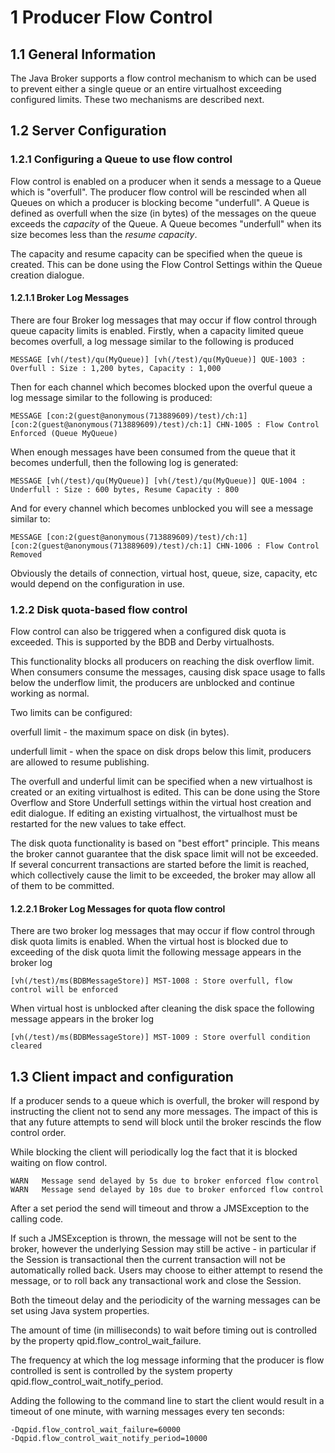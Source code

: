 # <span class="header-section-number">1</span> Producer Flow Control

## <span class="header-section-number">1.1</span> General Information

The Java Broker supports a flow control mechanism to which can be used
to prevent either a single queue or an entire virtualhost exceeding
configured limits. These two mechanisms are described next.

## <span class="header-section-number">1.2</span> Server Configuration

### <span class="header-section-number">1.2.1</span> Configuring a Queue to use flow control

Flow control is enabled on a producer when it sends a message to a Queue
which is "overfull". The producer flow control will be rescinded when
all Queues on which a producer is blocking become "underfull". A Queue
is defined as overfull when the size (in bytes) of the messages on the
queue exceeds the *capacity* of the Queue. A Queue becomes "underfull"
when its size becomes less than the *resume capacity*.

The capacity and resume capacity can be specified when the queue is
created. This can be done using the Flow Control Settings within the
Queue creation dialogue.

#### <span class="header-section-number">1.2.1.1</span> Broker Log Messages

There are four Broker log messages that may occur if flow control
through queue capacity limits is enabled. Firstly, when a capacity
limited queue becomes overfull, a log message similar to the following
is produced

    MESSAGE [vh(/test)/qu(MyQueue)] [vh(/test)/qu(MyQueue)] QUE-1003 : Overfull : Size : 1,200 bytes, Capacity : 1,000
                    

Then for each channel which becomes blocked upon the overful queue a log
message similar to the following is produced:

    MESSAGE [con:2(guest@anonymous(713889609)/test)/ch:1] [con:2(guest@anonymous(713889609)/test)/ch:1] CHN-1005 : Flow Control Enforced (Queue MyQueue)
                    

When enough messages have been consumed from the queue that it becomes
underfull, then the following log is generated:

    MESSAGE [vh(/test)/qu(MyQueue)] [vh(/test)/qu(MyQueue)] QUE-1004 : Underfull : Size : 600 bytes, Resume Capacity : 800
                    

And for every channel which becomes unblocked you will see a message
similar to:

    MESSAGE [con:2(guest@anonymous(713889609)/test)/ch:1] [con:2(guest@anonymous(713889609)/test)/ch:1] CHN-1006 : Flow Control Removed
                    

Obviously the details of connection, virtual host, queue, size,
capacity, etc would depend on the configuration in use.

### <span class="header-section-number">1.2.2</span> Disk quota-based flow control

Flow control can also be triggered when a configured disk quota is
exceeded. This is supported by the BDB and Derby virtualhosts.

This functionality blocks all producers on reaching the disk overflow
limit. When consumers consume the messages, causing disk space usage to
falls below the underflow limit, the producers are unblocked and
continue working as normal.

Two limits can be configured:

overfull limit - the maximum space on disk (in bytes).

underfull limit - when the space on disk drops below this limit,
producers are allowed to resume publishing.

The overfull and underful limit can be specified when a new virtualhost
is created or an exiting virtualhost is edited. This can be done using
the Store Overflow and Store Underfull settings within the virtual host
creation and edit dialogue. If editing an existing virtualhost, the
virtualhost must be restarted for the new values to take effect.

The disk quota functionality is based on "best effort" principle. This
means the broker cannot guarantee that the disk space limit will not be
exceeded. If several concurrent transactions are started before the
limit is reached, which collectively cause the limit to be exceeded, the
broker may allow all of them to be committed.

#### <span class="header-section-number">1.2.2.1</span> Broker Log Messages for quota flow control

There are two broker log messages that may occur if flow control through
disk quota limits is enabled. When the virtual host is blocked due to
exceeding of the disk quota limit the following message appears in the
broker log

    [vh(/test)/ms(BDBMessageStore)] MST-1008 : Store overfull, flow control will be enforced
                        

When virtual host is unblocked after cleaning the disk space the
following message appears in the broker log

    [vh(/test)/ms(BDBMessageStore)] MST-1009 : Store overfull condition cleared
                        

## <span class="header-section-number">1.3</span> Client impact and configuration

If a producer sends to a queue which is overfull, the broker will
respond by instructing the client not to send any more messages. The
impact of this is that any future attempts to send will block until the
broker rescinds the flow control order.

While blocking the client will periodically log the fact that it is
blocked waiting on flow control.

    WARN   Message send delayed by 5s due to broker enforced flow control
    WARN   Message send delayed by 10s due to broker enforced flow control
            

After a set period the send will timeout and throw a JMSException to the
calling code.

If such a JMSException is thrown, the message will not be sent to the
broker, however the underlying Session may still be active - in
particular if the Session is transactional then the current transaction
will not be automatically rolled back. Users may choose to either
attempt to resend the message, or to roll back any transactional work
and close the Session.

Both the timeout delay and the periodicity of the warning messages can
be set using Java system properties.

The amount of time (in milliseconds) to wait before timing out is
controlled by the property qpid.flow\_control\_wait\_failure.

The frequency at which the log message informing that the producer is
flow controlled is sent is controlled by the system property
qpid.flow\_control\_wait\_notify\_period.

Adding the following to the command line to start the client would
result in a timeout of one minute, with warning messages every ten
seconds:

    -Dqpid.flow_control_wait_failure=60000
    -Dqpid.flow_control_wait_notify_period=10000
            
